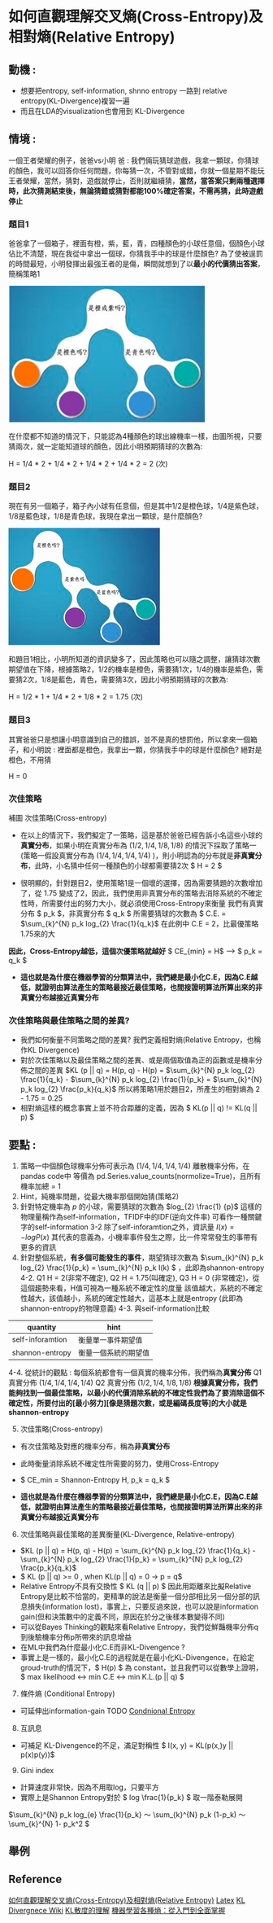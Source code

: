 # 如何直觀理解交叉熵(Cross-Entropy)及相對熵(Relative Entropy)
## 動機 : 
* 想要把entropy, self-information, shnno entropy 一路到 relative entropy(KL-Divergence)複習一遍
* 而且在LDA的visualization也會用到 KL-Divergence
## 情境 : 
一個王者榮耀的例子，爸爸vs小明
爸 : 
我們倆玩猜球遊戲，我拿一顆球，你猜球的顏色，我可以回答你任何問題，你每猜一次，不管對或錯，你就一個星期不能玩王者榮耀，當然，猜對，遊戲就停止，否則就繼續猜，**當然，當答案只剩兩種選擇時，此次猜測結束後，無論猜錯或猜對都能100%確定答案，不需再猜，此時遊戲停止**

### 題目1 
爸爸拿了一個箱子，裡面有橙，紫，藍，青，四種顏色的小球任意個，個顏色小球佔比不清楚，現在我從中拿出一個球，你猜我手中的球是什麼顏色?
為了使被逞罰的時間最短，小明發揮出最強王者的是傷，瞬間就想到了以**最小的代價猜出答案**，簡稱策略1

<img src = './images/Strategy1.png'></img>

在什麼都不知道的情況下，只能認為4種顏色的球出線機率一樣，由圖所視，只要猜兩次，就一定能知道球的顏色，因此小明預期猜球的次數為:

H = 1/4 * 2 + 1/4 * 2 + 1/4 * 2 + 1/4 * 2 = 2 (次)

### 題目2
現在有另一個箱子，箱子內小球有任意個，但是其中1/2是橙色球，1/4是紫色球，1/8是藍色球，1/8是青色球，我現在拿出一顆球，是什麼顏色?

<img src = './images/Strategy2.png'></img>

和題目1相比，小明所知道的資訊變多了，因此策略也可以隨之調整，讓猜球次數期望值在下降，根據策略2，1/2的機率是橙色，需要猜1次，1/4的機率是紫色，需要猜2次，1/8是藍色，青色，需要猜3次，因此小明預期猜球的次數為:

H = 1/2 * 1 + 1/4 * 2 + 1/8 * 2  = 1.75 (次)

### 題目3
其實爸爸只是想讓小明意識到自己的錯誤，並不是真的想罰他，所以拿來一個箱子，和小明說 : 裡面都是橙色，我拿出一顆，你猜我手中的球是什麼顏色?
絕對是橙色，不用猜

H = 0

### 次佳策略
<img>補圖</img>
次佳策略(Cross-entropy)
* 在以上的情況下，我們擬定了一策略，這是基於爸爸已經告訴小名這些小球的**真實分布**，如果小明在真實分布為 $(1/2, 1/4, 1/8, 1/8)$ 的情況下採取了策略一(策略一假設真實分布為 $(1/4, 1/4, 1/4, 1/4)$ )，則小明認為的分布就是**非真實分布**，此時，小名猜中任何一種顏色的小球都需要猜2次 $ H = 2 $

* 很明顯的，針對題目2，使用策略1是一個壞的選擇，因為需要猜題的次數增加了，從 1.75 變成了2，因此，我們使用非真實分布的策略去消除系統的不確定性時，所需要付出的努力大小，就必須使用Cross-Entropy來衡量
我們有真實分布 $ p_k $，非真實分布 $ q_k $
所需要猜球的次數為 $ C.E. = $\sum_{k}^{N} p_k log_{2} \frac{1}{q_k}$
在此例中 C.E = 2，比最優策略 1.75來的大

**因此，Cross-Entropy越低，這個次優策略就越好**
$ CE_{min} = H$ -->   $ p_k = q_k $

* **這也就是為什麼在機器學習的分類算法中，我們總是最小化C.E，因為C.E越低，就證明由算法產生的策略最接近最佳策略，也間接證明算法所算出來的非真實分布越接近真實分布**

### 次佳策略與最佳策略之間的差異?
* 我們如何衡量不同策略之間的差異? 我們定義相對熵(Relative Entropy，也稱作KL Divergence)
* 對於次佳策略以及最佳策略之間的差異、或是兩個取值為正的函數或是機率分佈之間的差異
$KL (p || q) = H(p, q) - H(p) = $\sum_{k}^{N} p_k log_{2} \frac{1}{q_k} - $\sum_{k}^{N} p_k log_{2} \frac{1}{p_k} = $\sum_{k}^{N} p_k log_{2} \frac{p_k}{q_k}$
所以將策略1用於題目2，所產生的相對熵為 2 - 1.75 = 0.25
* 相對熵這樣的概念事實上並不符合距離的定義，因為 $ KL(p || q) != KL(q || p) $ 
## 要點 : 

1. 策略一中個顏色球機率分佈可表示為 $(1/4, 1/4, 1/4, 1/4)$ 離散機率分佈，在pandas code中 等價為 pd.Series.value_counts(normolize=True)，且所有機率加總 = 1
2. Hint，純機率問題，從最大機率那個開始猜(策略2)
3. 針對特定機率為 $p$ 的小球，需要猜球的次數為 $log_{2} \frac{1} {p}$ 這樣的物理量稱作為self-information，TFIDF中的IDF(逆向文件率) 可看作一種關鍵字的self-information
   3-2
   除了self-inforamtion之外，資訊量 $I(x) = -log P(x)$
   其代表的意義為，小機率事件發生之際，比一件常常發生的事帶有更多的資訊 
4. 針對整個系統，**有多個可能發生的事件**，期望猜球次數為 $\sum_{k}^{N} p_k log_{2} \frac{1}{p_k} = \sum_{k}^{N} p_k I(k) $ ，此即為shannon-entropy
4-2. 
Q1 H = 2(非常不確定), Q2 H = 1.75(叫確定),  Q3 H = 0
     (非常確定)，從這個趨勢來看，H值可視為一種系統不確定性的度量
     該值越大，系統的不確定性越大，該值越小，系統的確定性越大，這基本上就是entropy (此即為shannon-entropy的物理意義)
4-3.
與seif-information比較

|quantity|hint|
|--------|----|
|self-inforamtion|衡量單一事件期望值|
|shannon-entropy|衡量一個系統的期望值|

4-4.
從統計的觀點 : 
每個系統都會有一個真實的機率分佈，我們稱為**真實分佈**
Q1 真實分佈 $(1/4, 1/4, 1/4, 1/4)$
Q2 真實分佈 $(1/2, 1/4, 1/8, 1/8)$
**根據真實分佈，我們能夠找到一個最佳策略，以最小的代價消除系統的不確定性我們為了要消除這個不確定性，所要付出的[最小努力][像是猜題次數，或是編碼長度等]的大小就是shannon-entropy**

5. 次佳策略(Cross-entropy)
* 有次佳策略及對應的機率分布，稱為**非真實分布**

* 此時衡量消除系統不確定性所需要的努力，使用Cross-Entropy

* $ CE_min = Shannon-Entropy H, p_k = q_k $

* **這也就是為什麼在機器學習的分類算法中，我們總是最小化C.E，因為C.E越低，就證明由算法產生的策略最接近最佳策略，也間接證明算法所算出來的非真實分布越接近真實分布**

6. 次佳策略與最佳策略的差異衡量(KL-Divergence, Relative-entropy)
* $KL (p || q) = H(p, q) - H(p) = \sum_{k}^{N} p_k log_{2} \frac{1}{q_k} - \sum_{k}^{N} p_k log_{2} \frac{1}{p_k} = \sum_{k}^{N} p_k log_{2} \frac{p_k}{q_k}$
* $ KL (p || q) >= 0 , when KL(p || q) = 0 -> p = q$
* Relative Entropy不具有交換性 $ KL (q || p) $ 
  因此用距離來比擬Relative Entropy是比較不恰當的，更精準的說法是衡量一個分部相比另一個分部的訊息損失(information lost)，事實上，只要反過來說，也可以說是information gain(但和決策數中的定義不同，原因在於分之後樣本數變得不同)
* 可以從Bayes Thinking的觀點來看Relative Entropy，我們從鮮豔機率分佈q到後驗機率分佈p所帶來的訊息增益
* 在ML中我們為什麼最小化C.E而非KL-Divengence ? 
* 事實上是一樣的，最小化C.E的過程就是在最小化KL-Divengence，在給定groud-truth的情況下，$ H(p) $ 為 constant，並且我們可以從數學上證明， $ max likelihood <-> min C.E <-> min K.L.(p || q) $

7. 條件熵 (Conditional Entropy) 
* 可延伸出information-gain
TODO 
[Condnional Entropy](https://blog.csdn.net/qq_40587575/article/details/80219080)

8. 互訊息 
* 可補足 KL-Divengence的不足，滿足對稱性
$ I(x, y) = KL(p(x,)y || p(x)p(y))$
  
9. Gini index
* 計算速度非常快，因為不用取log，只要平方
* 實際上是Shannon Entropy對於 $ log \frac{1}{p_k} $ 取一階泰勒展開

$\sum_{k}^{N} p_k log_{e} \frac{1}{p_k}   ～  \sum_{k}^{N} p_k (1-p_k) ～  \sum_{k}^{N} 1- p_k^2 $


## 舉例


## Reference
[如何直觀理解交叉熵(Cross-Entropy)及相對熵(Relative Entropy)](https://www.zhihu.com/question/41252833)
[Latex](https://blog.csdn.net/u011974639/article/details/77118023)
[KL Divergnece Wiki](https://zh.wikipedia.org/wiki/%E7%9B%B8%E5%AF%B9%E7%86%B5)
[KL散度的理解](https://blog.csdn.net/ericcchen/article/details/72357411)
[機器學習各種熵：從入門到全面掌握](https://kknews.cc/zh-tw/news/rxxp9xv.html)

